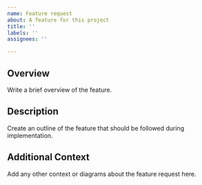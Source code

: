```yaml
---
name: Feature request
about: A feature for this project
title: ''
labels: ''
assignees: ''

---
```


## Overview

Write a brief overview of the feature.

## Description

Create an outline of the feature that should be followed during implementation.

## Additional Context

Add any other context or diagrams about the feature request here.
